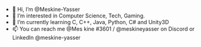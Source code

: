 - 👋 Hi, I’m @Meskine-Yasser
- 👀 I’m interested in Computer Science, Tech, Gaming.
- 🌱 I’m currently learning C, C++, Java, Python, C# and Unity3D
- 📫 You can reach me @Mes kine #3601 / @meskineyasser on Discord or LinkedIn @meskine-yasser

<!---
Meskine-English/Meskine-English is a ✨ special ✨ repository because its `README.md` (this file) appears on your GitHub profile.
You can click the Preview link to take a look at your changes.
--->
